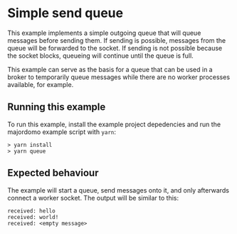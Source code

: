 # Simple send queue

This example implements a simple outgoing queue that will queue messages before
sending them. If sending is possible, messages from the queue will be forwarded
to the socket. If sending is not possible because the socket blocks, queueing
will continue until the queue is full.

This example can serve as the basis for a queue that can be used in a broker to
temporarily queue messages while there are no worker processes available, for
example.

## Running this example

To run this example, install the example project depedencies and run the
majordomo example script with `yarn`:

```
> yarn install
> yarn queue
```

## Expected behaviour

The example will start a queue, send messages onto it, and only afterwards
connect a worker socket. The output will be similar to this:

```
received: hello
received: world!
received: <empty message>
```
